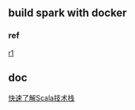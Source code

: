 
## build spark with docker

### ref

[r1](http://m.blog.csdn.net/article/details?id=48654965) 


## doc

[快速了解Scala技术栈](http://www.infoq.com/cn/articles/scala-technology)

